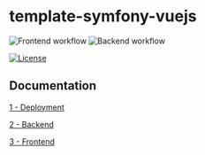 # template-symfony-vuejs

![Frontend workflow](https://github.com/mp3000mp/template-symfony-vuejs/actions/workflows/frontend.yml/badge.svg)
![Backend workflow](https://github.com/mp3000mp/template-symfony-vuejs/actions/workflows/backend.yml/badge.svg)
<!---[![Coverage Status](https://coveralls.io/repos/github/mp3000mp/template-symfony-vuejs/badge.svg)](https://coveralls.io/github/mp3000mp/template-symfony-vuejs)-->
[![License](https://img.shields.io/badge/License-Apache%202.0-blue.svg)](https://opensource.org/licenses/Apache-2.0)

## Documentation

[1 - Deployment](doc/deployment.md)

[2 - Backend](doc/backend.md)

[3 - Frontend](doc/frontend.md)
